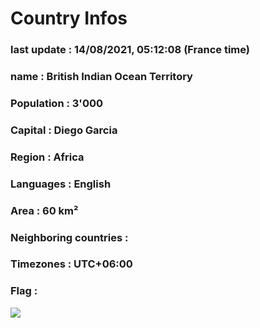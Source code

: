 # Country  Infos
### last update : 14/08/2021, 05:12:08 (France time)

### name : British Indian Ocean Territory
### Population : 3'000
### Capital : Diego Garcia
### Region : Africa
### Languages : English
### Area : 60 km²
### Neighboring countries : 
### Timezones : UTC+06:00

### Flag :
![](https://restcountries.eu/data/iot.svg)